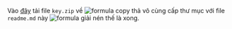 Vào [đây](https://github.com/cuongpiger/My_Little_Secret/blob/main/key.zip) tải file `key.zip` về ![formula](https://render.githubusercontent.com/render/math?math=\Rightarrow) copy thả vô cùng cấp thư mục với file `readme.md` này ![formula](https://render.githubusercontent.com/render/math?math=\Rightarrow) giải nén thế là xong.
